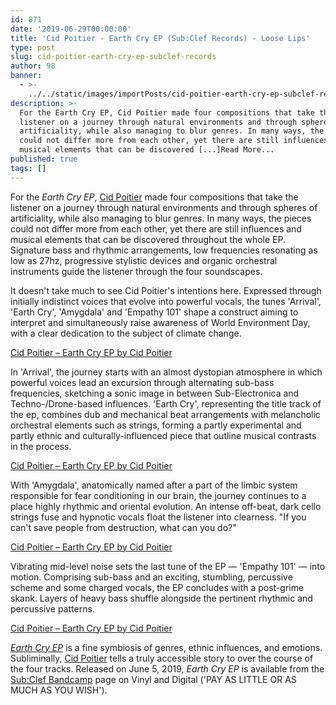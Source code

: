 ```yaml
---
id: 871
date: '2019-06-29T00:00:00'
title: 'Cid Poitier - Earth Cry EP (Sub:Clef Records) - Loose Lips'
type: post
slug: cid-poitier-earth-cry-ep-subclef-records
author: 98
banner:
  - >-
    ../../static/images/importPosts/cid-poitier-earth-cry-ep-subclef-records/image871.jpeg
description: >-
  For the Earth Cry EP, Cid Poitier made four compositions that take the
  listener on a journey through natural environments and through spheres of
  artificiality, while also managing to blur genres. In many ways, the pieces
  could not differ more from each other, yet there are still influences and
  musical elements that can be discovered [...]Read More...
published: true
tags: []
---
```

For the _Earth Cry EP_, [Cid Poitier](https://soundcloud.com/cid-poitier) made four compositions that take the listener on a journey through natural environments and through spheres of artificiality, while also managing to blur genres. In many ways, the pieces could not differ more from each other, yet there are still influences and musical elements that can be discovered throughout the whole EP. Signature bass and rhythmic arrangements, low frequencies resonating as low as 27hz, progressive stylistic devices and organic orchestral instruments guide the listener through the four soundscapes. 

It doesn't take much to see Cid Poitier's intentions here. Expressed through initially indistinct voices that evolve into powerful vocals, the tunes 'Arrival', 'Earth Cry', 'Amygdala' and 'Empathy 101' shape a construct aiming to interpret and simultaneously raise awareness of World Environment Day, with a clear dedication to the subject of climate change.

<a href="http://subclef.bandcamp.com/album/cid-poitier-earth-cry-ep">Cid Poitier &#8211; Earth Cry EP by Cid Poitier</a>

In 'Arrival', the journey starts with an almost dystopian atmosphere in which powerful voices lead an excursion through alternating sub-bass frequencies, sketching a sonic image in between Sub-Electronica and Techno-/Drone-based influences. 'Earth Cry', representing the title track of the ep, combines dub and mechanical beat arrangements with melancholic orchestral elements such as strings, forming a partly experimental and partly ethnic and culturally-influenced piece that outline musical contrasts in the process.

<a href="http://subclef.bandcamp.com/album/cid-poitier-earth-cry-ep">Cid Poitier &#8211; Earth Cry EP by Cid Poitier</a>

With 'Amygdala', anatomically named after a part of the limbic system responsible for fear conditioning in our brain, the journey continues to a place highly rhythmic and oriental evolution. An intense off-beat, dark cello strings fuse and hypnotic vocals float the listener into clearness. "If you can't save people from destruction, what can you do?"

<a href="http://subclef.bandcamp.com/album/cid-poitier-earth-cry-ep">Cid Poitier &#8211; Earth Cry EP by Cid Poitier</a>

Vibrating mid-level noise sets the last tune of the EP — 'Empathy 101' — into motion. Comprising sub-bass and an exciting, stumbling, percussive scheme and some charged vocals, the EP concludes with a post-grime skank. Layers of heavy bass shuffle alongside the pertinent rhythmic and percussive patterns.

<a href="http://subclef.bandcamp.com/album/cid-poitier-earth-cry-ep">Cid Poitier &#8211; Earth Cry EP by Cid Poitier</a>

[_Earth Cry EP_](https://subclef.bandcamp.com/album/cid-poitier-earth-cry-ep) is a fine symbiosis of genres, ethnic influences, and emotions. Subliminally, [Cid Poitier](https://soundcloud.com/cid-poitier) tells a truly accessible story to over the course of the four tracks. Released on June 5, 2019, _Earth Cry EP_ is available from the [Sub:Clef Bandcamp](https://subclef.bandcamp.com) page on Vinyl and Digital ('PAY AS LITTLE OR AS MUCH AS YOU WISH').